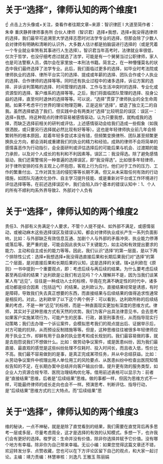 # 关于“选择”，律师认知的两个维度1

☝ 点击上方头像或+关注，查看作者往期文章~来源：智识律匠 I 大道至简作者：朱幸 重庆静昇律师事务所 合伙人律师（智识君）选择≠我想，选择≠我没得选律师的选择，我们最早可追溯至大学选择志愿时对法学专业的选择，但那会除了少数人会对律师有明确和清晰的认识外，大多数人估计都是拍脑袋进行选择的（或是凭着一个专业就业率煞有其事进行人生选择）。智识君当年高考时，法律就业率很低，仅次于哲学，也没仔细考虑过就选了法学，可能是有一个舅舅当过公职律师，家人也是司法警察人员，偶尔会在家里放一本刑法书籍。简言之，在一种懵懂莫名的状态中我们最终选择了法学专业。此后，我们面临过更多的选择，如毕业时考法院或律师执业的选择、律所平台实习的选择、提成或年薪的选择、团队合作或个人执业的选择、合作律师的选择等等。同时还有执业过程中的诸多选择，诉讼方案的选择、非诉谈判策略的选择、时间管理的选择、工作与生活冲突时的选择、专业化或资源型的选择、客户维系的选择等等。之后，我们将面临团队管理的选择、投身公益的选择，直至何时退休的选择等等。可以说，“选择”贯穿了律师执业的全生命周期。如果不考虑平行世界的理论物理范畴，正是这些“选择”，塑造了独立无二的自我。虽然选择塑造了我们，但实践中会有两类对“选择”比较明显的误区：误区一：选择=我想。持这种观点的律师容易被感情驱动，认为只要我想，就构成我的选择，而缺乏选择前相关的研判或评估，上述感情驱动会给我们造成一些假象（如我很洒脱，或只要另行选择就必然比现有好等等）。这也是年轻律师执业前几年会频繁转所的根本原因，趁着年轻多尝试本没有错，但频繁变换律所、团队甚至频繁更换执业方向，都会消耗或重建我们的执业的精力和经验。成熟的律师不会将简单的感情喜恶作为行动指引，会全面研判或评估选择后的可能后果与机会、过渡期的能力承担，以及对个人成长的有利和不利因素等。误区二：我没得选。除了避免感情驱动，我们还需警惕另一种普遍的选择误区，即“我没得选”。比如很多年轻律师，对于律所安排的任务主观上心怀抱怨，客观上行为应付。他们对于工作的压力、工作的繁重付出、工作对其生活的侵犯等等长期不满，但又从未采取任何有效的行动措施，如团队沟通优化协作、自主学习提升技能、或是重新对平台或工作环境进行评估选择等等。在前述选择误区中，我们会陷入四个基本的错误认知中：1、个人的所有不顺利均系外界导致2、外部对个人负有

# 关于“选择”，律师认知的两个维度2

责任3、外部有义务满足个人要求，不管个人提不提4、如外部不满足，或感情驱动，或被动麻木这些选择误区及错误认知，都会对律师执业成长产生一系列负面影响，比如：与外部缺乏有效信息互通、加剧个人与外部的矛盾冲突、执业能力停滞或落后等。更严重的是，可能会因此丧失以下关键能力，如主动和有效提出要求的能力、主动和自主成长的能力等等。因此，我们认识“选择”的第一层面，是以下两个排除性公式：选择≠我想选择≠我没得选直接后果和长期后果我们对“选择”的第二个层面，是对直接后果和长期后果的认知，这是选择的关键。瑞•达利欧在《原则》一书中提到一个重要观点，即：考虑后续与再后续的结果。为什么要考虑后续甚至再后续的结果？达利欧是让我们有远见吗？个人理解并不是，因为当我们谈某某人有“远见”，往往是一种成功人士的标榜，毕竟在充满不确定性的时代中，诸多成功都是综合因素（包括运气）的结果。达利欧认为，直接结果经常是诱惑，有时是障碍，导致我们失去真正想要的东西，而直接结果与后续结果的值得追求性通常是相反的。对此，达利欧举了以下这个两个例子：可以看到，达利欧所称的后续结果的考虑，不是一种“远见”的标榜，而是一种直面现实更加有深度的思维方式。律师，其实对于这种思维方式有天然的优势。我们为客户出具法律意见书，会去思考如果客户实施某项行为，可能产生的民事、行政，甚至刑事责任，从而指导现实行动策略；我们去办理一个诉讼案件，会模拟思考我们的观点提出后、证据举示后，对方可能的抗辩，从而预设反制措施等等。但是，这种思维往往被很多年轻律师应用于执业工作，却鲜有用于自身的执业思考和成长规划的。我们最容易做的事，就是去抱怨说我们不想做什么。比如：做劳动争议案件，或是医患纠纷，因为我们最直接、最直观的感觉是这些纠纷处理不仅耗时、投入时间长，而且收入低，性价比不高。我们最不容易做到的是事，是真正完成某项任务，并从中总结获益。比如：从劳动争议案件中梳理出用人单位用工的风险要点、从医患纠纷中检查出医院知情权告知的不足，在长期办案中总结并向客户输出价值，提升更有效的服务类型，如企业人力资源合规专项、医院治理结构优化等。借用前述表格可以显示为：前者是“直接结果"思维，后者是"后续结果”思维。做的事都一样，但因为思维方式不一样，可能最终律师的成长走向也会不一样。预演思考、判断评估、指导行动，是“后续结果”思维方式的三大特点。而“后续结果”思

# 关于“选择”，律师认知的两个维度3

维的秘诀，一点不神秘，就是是除了直觉看到的结果，我们需要在直觉背后再多思考一层或多层，尽量考虑周全，这才是选择的有效的认知模式。多想一下，也许我们会有更好的选择。梭罗说：生命并没有价值，除非你选择并赋予它价值。没有哪个地方有幸福，除非你为自己带来幸福。无讼小编：如果您觉得这篇文章还不错，欢迎转发分享、点赞收藏，您也可以在下方评论区留下自己的观点，和大家一起讨论。主编：靖力责编：林慧审核：刘逸凡 王雅玉 陈丽娟

